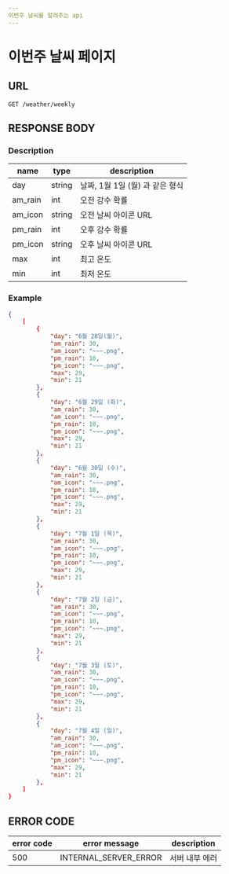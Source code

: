```yaml
---
이번주 날씨를 알려주는 api
---
```


# 이번주 날씨 페이지

## URL

```
GET /weather/weekly
```



## RESPONSE BODY

### Description

| name    | type   | description                     |
| ------- | ------ | ------------------------------- |
| day     | string | 날짜, 1월 1일 (월) 과 같은 형식 |
| am_rain | int    | 오전 강수 확률                  |
| am_icon | string | 오전 날씨 아이콘 URL            |
| pm_rain | int    | 오후 강수 확률                  |
| pm_icon | string | 오후 날씨 아이콘 URL            |
| max     | int    | 최고 온도                       |
| min     | int    | 최저 온도                       |

### Example

```json
{
	[
		{
            "day": "6월 28일(월)",
            "am_rain": 30,
            "am_icon": "~~~.png",
            "pm_rain": 10,
            "pm_icon": "~~~.png",
            "max": 29,
            "min": 21
        },
		{
            "day": "6월 29일 (화)",
            "am_rain": 30,
            "am_icon": "~~~.png",
            "pm_rain": 10,
            "pm_icon": "~~~.png",
            "max": 29,
            "min": 21
        },
        {
            "day": "6월 30일 (수)",
            "am_rain": 30,
            "am_icon": "~~~.png",
            "pm_rain": 10,
            "pm_icon": "~~~.png",
            "max": 29,
            "min": 21
        },
        {
            "day": "7월 1일 (목)",
            "am_rain": 30,
            "am_icon": "~~~.png",
            "pm_rain": 10,
            "pm_icon": "~~~.png",
            "max": 29,
            "min": 21
        },
        {
            "day": "7월 2일 (금)",
            "am_rain": 30,
            "am_icon": "~~~.png",
            "pm_rain": 10,
            "pm_icon": "~~~.png",
            "max": 29,
            "min": 21
        },
        {
            "day": "7월 3일 (토)",
            "am_rain": 30,
            "am_icon": "~~~.png",
            "pm_rain": 10,
            "pm_icon": "~~~.png",
            "max": 29,
            "min": 21
        },
    	{
            "day": "7월 4일 (일)",
            "am_rain": 30,
            "am_icon": "~~~.png",
            "pm_rain": 10,
            "pm_icon": "~~~.png",
            "max": 29,
            "min": 21
        },
    ]
}
```

## ERROR CODE

| error code | error message         | description    |
| ---------- | --------------------- | -------------- |
| 500        | INTERNAL_SERVER_ERROR | 서버 내부 에러 |

